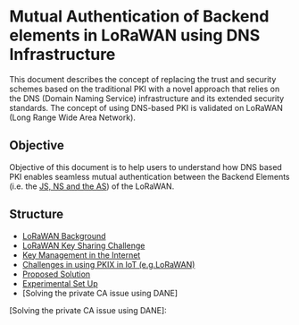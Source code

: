 # Mutual Authentication of Backend elements in LoRaWAN using DNS Infrastructure
This document describes the concept of replacing the trust and security schemes based on the traditional PKI with a novel approach that relies on the DNS (Domain Naming Service) infrastructure and its extended security standards. The concept of using DNS-based PKI is validated on LoRaWAN (Long Range Wide Area Network). 

## Objective 
Objective of this document is to help users to understand how DNS based PKI enables seamless mutual authentication between the Backend Elements (i.e. the [JS, NS and the AS](https://github.com/AFNIC/Mutual-Authentication-via-DANE/blob/main/LoRaWAN-Background.md)) of the LoRaWAN.

## Structure

* [LoRaWAN Background]
* [LoRaWAN Key Sharing Challenge]
* [Key Management in the Internet]
* [Challenges in using PKIX in IoT (e.g.LoRaWAN)]
* [Proposed Solution]
* [Experimental Set Up]
* [Solving the private CA issue using DANE]



[LoRaWAN Background]: https://github.com/AFNIC/Mutual-Authentication-via-DANE/blob/main/LoRaWAN-Background.md
[LoRaWAN Key Sharing Challenge]: https://github.com/AFNIC/Mutual-Authentication-via-DANE/blob/main/LoRaWAN-Key-Sharing-Challenge.md
[Key Management in the Internet]: https://github.com/AFNIC/Mutual-Authentication-via-DANE/blob/main/Key-Management-in-the-Internet.md
[Challenges in using PKIX in IoT (e.g.LoRaWAN)]: https://github.com/AFNIC/Mutual-Authentication-via-DANE/blob/main/Challenges-in-using-PKIX-in-IoT.md
[Proposed Solution]: https://github.com/AFNIC/Mutual-Authentication-via-DANE/blob/main/Proposed-Solution.md
[Experimental Set Up]: https://github.com/AFNIC/Mutual-Authentication-via-DANE/blob/main/Experimental-Set-Up.md
[Solving the private CA issue using DANE]: 
